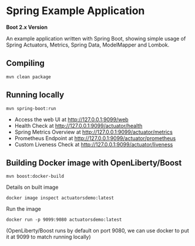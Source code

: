 # Spring Example Application

**Boot 2.x Version**

An example application written with Spring Boot, showing simple usage of Spring Actuators, Metrics, Spring Data, ModelMapper and Lombok.

## Compiling

`mvn clean package`

## Running locally

`mvn spring-boot:run`

- Access the web UI at http://127.0.0.1:9099/web
- Health Check at http://127.0.0.1:9099/actuator/health
- Spring Metrics Overview at http://127.0.0.1:9099/actuator/metrics
- Prometheus Endpoint at http://127.0.0.1:9099/actuator/prometheus
- Custom Liveness Check at http://127.0.0.1:9099/actuator/liveness


## Building Docker image with OpenLiberty/Boost

`mvn boost:docker-build`

Details on built image

`docker image inspect actuatorsdemo:latest`

Run the image

`docker run -p 9099:9080 actuatorsdemo:latest`

(OpenLiberty/Boost runs by default on port 9080, we can use docker to put it at 9099 to match running locally)
